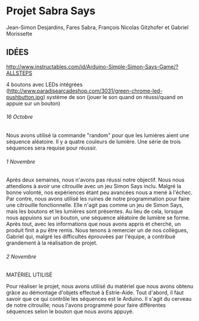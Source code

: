 # Projet Sabra Says

Jean-Simon Desjardins, Fares Sabra, François Nicolas Gitzhofer et Gabriel Morissette
 
 
 
 
## IDÉES

http://www.instructables.com/id/Arduino-Simple-Simon-Says-Game/?ALLSTEPS

4 boutons avec LEDs intégrées (http://www.paradisearcadeshop.com/3031/green-chrome-led-pushbutton.jpg)
système de son (jouer le son quand on réussi/quand on appuie sur un bouton)

 
 
###### 16 Octobre

  Nous avons utilisé la commande "random" pour que les lumières aient une séquence aléatoire. Il y a quatre couleurs de lumière. Une série de trois séquences sera requise pour réussir. 

###### 1 Novembre
 
   Après deux semaines, nous n'avons pas réussi notre objectif. Nous nous attendions à avoir une citrouille avec un jeu Simon Says inclu. Malgré la bonne volonté, nos expériences étant peu avancées nous a mené à l'échec. Par contre, nous avons utilisé les ruines de notre programmation pour faire une citrouille fonctionnelle. Elle n'agit pas comme un jeu de Simon Says, mais les boutons et les lumières sont présentes. Au lieu de cela, lorsque nous appuions sur un bouton, une séquence aléatoire de lumière se forme. Après tout, avec les informations que nous avons appris et cherché, un produit finit a pu être remis. Nous tenons à remercier un de nos collègues, Gabriel qui, malgré les difficultés éprouvées par l'équipe, a contribué grandement à la réalisation de projet.

###### 2 Novembre
       
MATÉRIEL UTILISÉ    
 
   Pour réaliser le projet, nous avons utilisé du matériel que nous avons obtenu grâce au démontage d'objets effectué à Estrie-Aide.
   Tout d'abord, il faut savoir que ce qui contrôle les séquences est le Arduino. Il s'agit du cerveau de notre citrouille; nous 
   l'avons programmé pour faire différentes séquences selon le bouton que nous avons appuyé.    


